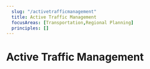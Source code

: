```yaml
---
  slug: "/activetrafficmanagement"
  title: Active Traffic Management
  focusAreas: [Transportation,Regional Planning]
  principles: []
---
```

# Active Traffic Management